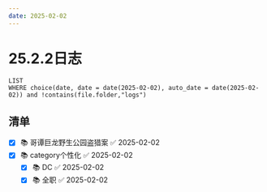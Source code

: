 ```yaml
---
date: 2025-02-02
---
```


# 25.2.2日志

```dataview
LIST
WHERE choice(date, date = date(2025-02-02), auto_date = date(2025-02-02)) and !contains(file.folder,"logs")
```

## 清单

- [x] 📚 哥谭巨龙野生公园盗猎案 ✅ 2025-02-02
- [x] 📚 category个性化 ✅ 2025-02-02
    - [x] 📚 DC ✅ 2025-02-02
    - [x] 📚 全职 ✅ 2025-02-02
